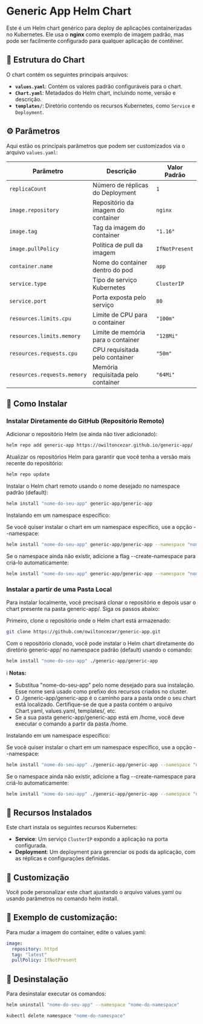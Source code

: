 # Generic App Helm Chart

Este é um Helm chart genérico para deploy de aplicações containerizadas no Kubernetes. Ele usa o **nginx** como exemplo de imagem padrão, mas pode ser facilmente configurado para qualquer aplicação de contêiner.

## 📂 Estrutura do Chart

O chart contém os seguintes principais arquivos:

- **`values.yaml`**: Contém os valores padrão configuráveis para o chart.
- **`Chart.yaml`**: Metadados do Helm chart, incluindo nome, versão e descrição.
- **`templates/`**: Diretório contendo os recursos Kubernetes, como `Service` e `Deployment`.

## ⚙️ Parâmetros

Aqui estão os principais parâmetros que podem ser customizados via o arquivo `values.yaml`:

| Parâmetro                 | Descrição                                       | Valor Padrão    |
|---------------------------|-------------------------------------------------|-----------------|
| `replicaCount`            | Número de réplicas do Deployment                | `1`             |
| `image.repository`        | Repositório da imagem do container              | `nginx`         |
| `image.tag`               | Tag da imagem do container                      | `"1.16"`        |
| `image.pullPolicy`        | Política de pull da imagem                      | `IfNotPresent`  |
| `container.name`          | Nome do container dentro do pod                 | `app`           |
| `service.type`            | Tipo de serviço Kubernetes                      | `ClusterIP`     |
| `service.port`            | Porta exposta pelo serviço                      | `80`            |
| `resources.limits.cpu`    | Limite de CPU para o container                  | `"100m"`        |
| `resources.limits.memory` | Limite de memória para o container              | `"128Mi"`       |
| `resources.requests.cpu`  | CPU requisitada pelo container                  | `"50m"`         |
| `resources.requests.memory` | Memória requisitada pelo container            | `"64Mi"`        |

## 🚀 Como Instalar

### Instalar Diretamente do GitHub (Repositório Remoto)

Adicionar o repositório Helm (se ainda não tiver adicionado):

```bash
helm repo add generic-app https://owiltoncezar.github.io/generic-app/
```
Atualizar os repositórios Helm para garantir que você tenha a versão mais recente do repositório:

```bash
helm repo update
```
Instalar o Helm chart remoto usando o nome desejado no namespace padrão (default):
```bash
helm install "nome-do-seu-app" generic-app/generic-app
```
Instalando em um namespace específico:

Se você quiser instalar o chart em um namespace específico, use a opção --namespace:

```bash
helm install "nome-do-seu-app" generic-app/generic-app --namespace "nome-do-namespace"
```
Se o namespace ainda não existir, adicione a flag --create-namespace para criá-lo automaticamente:

```bash
helm install "nome-do-seu-app" generic-app/generic-app --namespace "nome-do-namespace" --create-namespace
```
### Instalar a partir de uma Pasta Local

Para instalar localmente, você precisará clonar o repositório e depois usar o chart presente na pasta generic-app/. Siga os passos abaixo:

Primeiro, clone o repositório onde o Helm chart está armazenado:

```bash
git clone https://github.com/owiltoncezar/generic-app.git
```
Com o repositório clonado, você pode instalar o Helm chart diretamente do diretório generic-app/ no namespace padrão (default) usando o comando:

```bash
helm install "nome-do-seu-app" ./generic-app/generic-app
```
ℹ️ **Notas:** 
 - Substitua "nome-do-seu-app" pelo nome desejado para sua instalação. Esse nome será usado como prefixo dos recursos criados no cluster.
 - O ./generic-app/generic-app é o caminho para a pasta onde o seu chart está localizado. Certifique-se de que a pasta contém o arquivo Chart.yaml, values.yaml, templates/, etc.
 - Se a sua pasta generic-app/generic-app está em /home, você deve executar o comando a partir da pasta /home.

Instalando em um namespace específico:

Se você quiser instalar o chart em um namespace específico, use a opção --namespace:

```bash
helm install "nome-do-seu-app" ./generic-app/generic-app --namespace "nome-do-namespace"
```
Se o namespace ainda não existir, adicione a flag --create-namespace para criá-lo automaticamente:

```bash
helm install "nome-do-seu-app" ./generic-app/generic-app --namespace "nome-do-namespace" --create-namespace
```

## 📌 Recursos Instalados

Este chart instala os seguintes recursos Kubernetes:

- **Service**: Um serviço `ClusterIP` expondo a aplicação na porta configurada.  
- **Deployment**: Um deployment para gerenciar os pods da aplicação, com as réplicas e configurações definidas.  

## 🎨 Customização
Você pode personalizar este chart ajustando o arquivo values.yaml ou usando parâmetros no comando helm install.

## 🔧 Exemplo de customização:
Para mudar a imagem do container, edite o values.yaml:

```yaml
image:
  repository: httpd
  tag: "latest"
  pullPolicy: IfNotPresent
```
## 🧹 Desinstalação
Para desinstalar executar os comandos:
```bash
helm uninstall "nome-do-seu-app" --namespace "nome-do-namespace"
```
```bash
kubectl delete namespace "nome-do-namespace"
```
